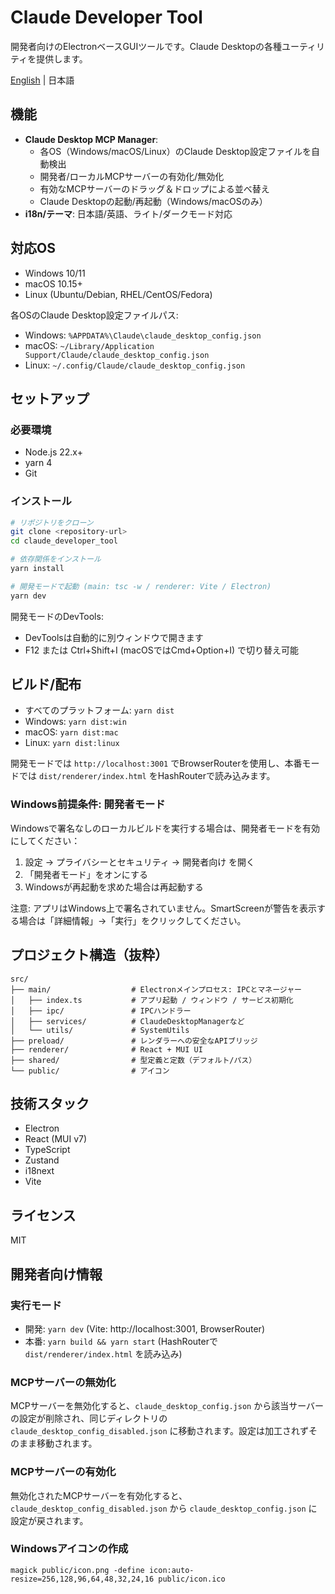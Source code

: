 # Claude Developer Tool

開発者向けのElectronベースGUIツールです。Claude Desktopの各種ユーティリティを提供します。

[English](README.md) | 日本語

## 機能

- **Claude Desktop MCP Manager**:
  - 各OS（Windows/macOS/Linux）のClaude Desktop設定ファイルを自動検出
  - 開発者/ローカルMCPサーバーの有効化/無効化
  - 有効なMCPサーバーのドラッグ＆ドロップによる並べ替え
  - Claude Desktopの起動/再起動（Windows/macOSのみ）
- **i18n/テーマ**: 日本語/英語、ライト/ダークモード対応

## 対応OS

- Windows 10/11
- macOS 10.15+
- Linux (Ubuntu/Debian, RHEL/CentOS/Fedora)

各OSのClaude Desktop設定ファイルパス:
- Windows: `%APPDATA%\Claude\claude_desktop_config.json`
- macOS: `~/Library/Application Support/Claude/claude_desktop_config.json`
- Linux: `~/.config/Claude/claude_desktop_config.json`

## セットアップ

### 必要環境

- Node.js 22.x+
- yarn 4
- Git

### インストール

```bash
# リポジトリをクローン
git clone <repository-url>
cd claude_developer_tool

# 依存関係をインストール
yarn install

# 開発モードで起動 (main: tsc -w / renderer: Vite / Electron)
yarn dev
```

開発モードのDevTools:

- DevToolsは自動的に別ウィンドウで開きます
- F12 または Ctrl+Shift+I (macOSではCmd+Option+I) で切り替え可能

## ビルド/配布

- すべてのプラットフォーム: `yarn dist`
- Windows: `yarn dist:win`
- macOS: `yarn dist:mac`
- Linux: `yarn dist:linux`

開発モードでは `http://localhost:3001` でBrowserRouterを使用し、本番モードでは `dist/renderer/index.html` をHashRouterで読み込みます。

### Windows前提条件: 開発者モード

Windowsで署名なしのローカルビルドを実行する場合は、開発者モードを有効にしてください：

1. 設定 → プライバシーとセキュリティ → 開発者向け を開く
2. 「開発者モード」をオンにする
3. Windowsが再起動を求めた場合は再起動する

注意: アプリはWindows上で署名されていません。SmartScreenが警告を表示する場合は「詳細情報」→「実行」をクリックしてください。

## プロジェクト構造（抜粋）

```text
src/
├── main/                  # Electronメインプロセス: IPCとマネージャー
│   ├── index.ts           # アプリ起動 / ウィンドウ / サービス初期化
│   ├── ipc/               # IPCハンドラー
│   ├── services/          # ClaudeDesktopManagerなど
│   └── utils/             # SystemUtils
├── preload/               # レンダラーへの安全なAPIブリッジ
├── renderer/              # React + MUI UI
├── shared/                # 型定義と定数（デフォルト/パス）
└── public/                # アイコン
```

## 技術スタック

- Electron
- React (MUI v7)
- TypeScript
- Zustand
- i18next
- Vite

## ライセンス

MIT

## 開発者向け情報

### 実行モード

- 開発: `yarn dev` (Vite: http://localhost:3001, BrowserRouter)
- 本番: `yarn build && yarn start` (HashRouterで `dist/renderer/index.html` を読み込み)

### MCPサーバーの無効化

MCPサーバーを無効化すると、`claude_desktop_config.json` から該当サーバーの設定が削除され、同じディレクトリの `claude_desktop_config_disabled.json` に移動されます。設定は加工されずそのまま移動されます。

### MCPサーバーの有効化

無効化されたMCPサーバーを有効化すると、`claude_desktop_config_disabled.json` から `claude_desktop_config.json` に設定が戻されます。

### Windowsアイコンの作成

```exec
magick public/icon.png -define icon:auto-resize=256,128,96,64,48,32,24,16 public/icon.ico
```
